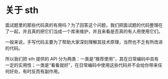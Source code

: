 # 关于 sth

面试题里的那些代码真的有用吗？为了回答这个问题，我们把面试题的代码整理在了一起，并且真的把它们当成一个库来维护，并且来看是否真的有人用使用它们。

一般来说，手写代码主要为了帮助大家深刻理解其技术原理，当然也不乏有所改进的代码。

所以我们把 sth 提供的 API 分为两类：一类是“推荐使用”，其在日常编码中具有一定的实用性；一类是“看看就好”，在日常编码中使用这些代码并不会给你带来任何好处，有时反而有副作用。
